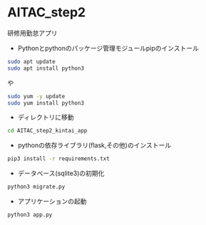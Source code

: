 # AITAC_step2
研修用勤怠アプリ

- Pythonとpythonのパッケージ管理モジュールpipのインストール
```sh
sudo apt update
sudo apt install python3
```
や
```sh
sudo yum -y update
sudo yum install python3
```

- ディレクトリに移動
```sh
cd AITAC_step2_kintai_app
```

- pythonの依存ライブラリ(flask,その他)のインストール
```sh
pip3 install -r requirements.txt
```

- データベース(sqlite3)の初期化
```sh
python3 migrate.py
```

- アプリケーションの起動
```sh
python3 app.py
```